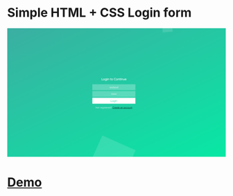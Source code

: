 # Simple HTML + CSS Login form

![Screenshot](https://raw.githubusercontent.com/u98/beautiful-login/master/screenshot.png)
# [Demo](https://u98.github.io/beautiful-login/)
